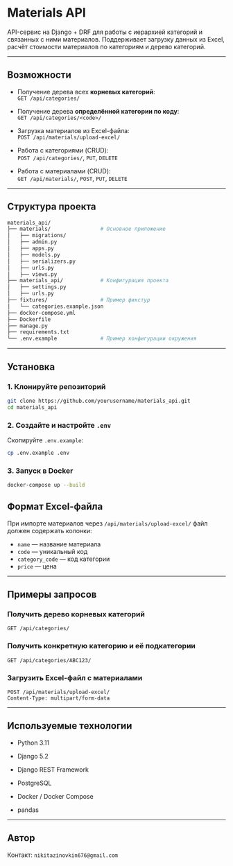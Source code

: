 # Materials API

API-сервис на Django + DRF для работы с иерархией категорий и связанных с ними материалов. Поддерживает загрузку данных из Excel, расчёт стоимости материалов по категориям и дерево категорий.

---

## Возможности

- Получение дерева всех **корневых категорий**:  
  `GET /api/categories/`

- Получение дерева **определённой категории по коду**:  
  `GET /api/categories/<code>/`

- Загрузка материалов из Excel-файла:  
  `POST /api/materials/upload-excel/`

- Работа с категориями (CRUD):  
  `POST /api/categories/`, `PUT`, `DELETE`

- Работа с материалами (CRUD):  
  `GET /api/materials/`, `POST`, `PUT`, `DELETE`

---

## Структура проекта

```bash
materials_api/
├── materials/                # Основное приложение
│   ├── migrations/
│   ├── admin.py
│   ├── apps.py
│   ├── models.py            
│   ├── serializers.py        
│   ├── urls.py
│   ├── views.py              
├── materials_api/            # Конфигурация проекта
│   ├── settings.py
│   ├── urls.py
├── fixtures/                 # Пример фикстур
│   └── categories.example.json
├── docker-compose.yml
├── Dockerfile
├── manage.py
├── requirements.txt
└── .env.example              # Пример конфигурации окружения
```

---

## Установка

### 1. Клонируйте репозиторий

```bash
git clone https://github.com/yourusername/materials_api.git
cd materials_api
```

### 2. Создайте и настройте `.env`

Скопируйте `.env.example`:

```bash
cp .env.example .env
```


### 3. Запуск в Docker

```bash
docker-compose up --build
```

## Формат Excel-файла

При импорте материалов через `/api/materials/upload-excel/` файл должен содержать колонки:

- `name` — название материала
- `code` — уникальный код
- `category_code` — код категории
- `price` — цена

---

## Примеры запросов

### Получить дерево корневых категорий

```http
GET /api/categories/
```

### Получить конкретную категорию и её подкатегории

```http
GET /api/categories/ABC123/
```

### Загрузить Excel-файл с материалами

```http
POST /api/materials/upload-excel/
Content-Type: multipart/form-data
```

---

## Используемые технологии

-   Python 3.11
    
-   Django 5.2
    
-   Django REST Framework
    
-   PostgreSQL
    
-   Docker / Docker Compose
    
-   pandas

---

## Автор

Контакт: `nikitazinovkin676@gmail.com`
